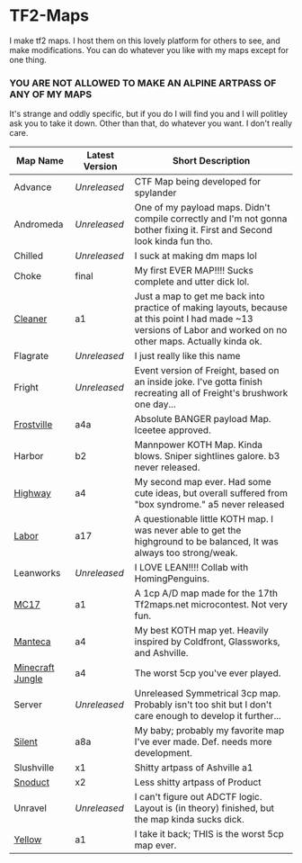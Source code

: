 # TF2-Maps
I make tf2 maps. I host them on this lovely platform for others to see, and make modifications. You can do whatever you like with my maps except for one thing.

### YOU ARE NOT ALLOWED TO MAKE AN ALPINE ARTPASS OF ANY OF MY MAPS

It's strange and oddly specific, but if you do I will find you and I will politley ask you to take it down. Other than that, do whatever you want. I don't really care.

| Map Name         | Latest Version | Short Description                                                                                                                                                 |
|------------------|----------------|-------------------------------------------------------------------------------------------------------------------------------------------------------------------|
| Advance          | _Unreleased_   | CTF Map being developed for spylander                                                                                                                             |
| Andromeda        | _Unreleased_   | One of my payload maps. Didn't compile correctly and I'm not gonna bother fixing it. First and Second look kinda fun tho.                                         |
| Chilled          | _Unreleased_   | I suck at making dm maps lol                                                                                                                                      |
| Choke            | final          | My first EVER MAP!!!! Sucks complete and utter dick lol.                                                                                                          |
| [Cleaner](https://tf2maps.net/downloads/cleaner.11079/)          | a1             | Just a map to get me back into practice of making layouts, because at this point I had made ~13 versions of Labor and worked on no other maps. Actually kinda ok. |
| Flagrate         | _Unreleased_   | I just really like this name                                                                                                                                      |
| Fright           | _Unreleased_   | Event version of Freight, based on an inside joke. I've gotta finish recreating all of Freight's brushwork one day...                                             |
| [Frostville](https://tf2maps.net/downloads/frostville.12527/)       | a4a            | Absolute BANGER payload Map. Iceetee approved.                                                                                                                    |
| Harbor           | b2             | Mannpower KOTH Map. Kinda blows. Sniper sightlines galore. b3 never released.                                                                                     |
| [Highway](https://tf2maps.net/downloads/highway.10556/)          | a4             | My second map ever. Had some cute ideas, but overall suffered from "box syndrome." a5 never released                                                              |
| [Labor](https://tf2maps.net/downloads/labor.10616/)            | a17            | A questionable little KOTH map. I was never able to get the highground to be balanced, It was always too strong/weak.                                             |
| Leanworks        | _Unreleased_   | I LOVE LEAN!!!! Collab with HomingPenguins.                                                                                                                       |
| [MC17](https://tf2maps.net/downloads/lemmem-mc17.11777/)             | a1             | A 1cp A/D map made for the 17th Tf2maps.net microcontest. Not very fun.                                                                                           |
| [Manteca](https://tf2maps.net/downloads/manteca.12055/)          | a4             | My best KOTH map yet. Heavily inspired by Coldfront, Glassworks, and Ashville.                                                                                    |
| [Minecraft Jungle](https://tf2maps.net/downloads/not-minecraft-jungle.11283/) | a4             | The worst 5cp you've ever played.                                                                                                                                 |
| Server           | _Unreleased_   | Unreleased Symmetrical 3cp map. Probably isn't too shit but I don't care enough to develop it further...                                                          |
| [Silent](https://tf2maps.net/downloads/silent.11636/)           | a8a            | My baby; probably my favorite map I've ever made. Def. needs more development.                                                                                    |
| Slushville       | x1             | Shitty artpass of Ashville a1                                                                                                                                     |
| [Snoduct](https://steamcommunity.com/sharedfiles/filedetails/?id=2473349427)          | x2             | Less shitty artpass of Product                                                                                                                                    |
| Unravel          | _Unreleased_   | I can't figure out ADCTF logic. Layout is (in theory) finished, but the map kinda sucks dick.                                                                     |
| [Yellow](https://tf2maps.net/downloads/yellow.11086/)           | a1             | I take it back; THIS is the worst 5cp map ever.                                                                                                                   |
